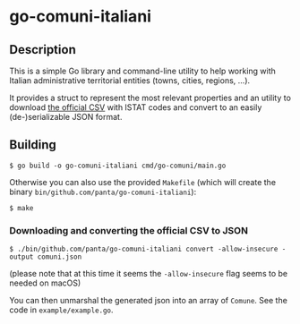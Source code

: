 # go-comuni-italiani

## Description

This is a simple Go library and command-line utility to help working with Italian
administrative territorial entities (towns, cities, regions, ...).

It provides a struct to represent the most relevant properties and an utility to
download [the official CSV](https://www.istat.it/it/archivio/6789) with ISTAT codes
and convert to an easily (de-)serializable JSON format.


## Building

```shell
$ go build -o go-comuni-italiani cmd/go-comuni/main.go
```

Otherwise you can also use the provided `Makefile` (which will create the binary `bin/github.com/panta/go-comuni-italiani`):

```shell
$ make
```

### Downloading and converting the official CSV to JSON 

```shell
$ ./bin/github.com/panta/go-comuni-italiani convert -allow-insecure -output comuni.json
```

(please note that at this time it seems the `-allow-insecure` flag seems to be needed on macOS)

You can then unmarshal the generated json into an array of `Comune`. See the code in `example/example.go`.
